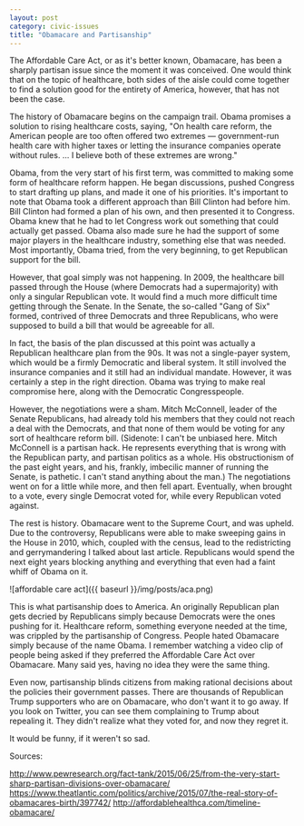 ```yaml
---
layout: post
category: civic-issues
title: "Obamacare and Partisanship"
---
```


The Affordable Care Act, or as it's better known, Obamacare, has been a sharply partisan issue since the moment it was conceived. One would think that on the topic of healthcare, both sides of the aisle could come together to find a solution good for the entirety of America, however, that has not been the case. 

The history of Obamacare begins on the campaign trail. Obama promises a solution to rising healthcare costs, saying, "On health care reform, the American people are too often offered two extremes — government-run health care with higher taxes or letting the insurance companies operate without rules. … I believe both of these extremes are wrong."

Obama, from the very start of his first term, was committed to making some form of healthcare reform happen. He began discussions, pushed Congress to start drafting up plans, and made it one of his priorities. It's important to note that Obama took a different approach than Bill Clinton had before him. Bill Clinton had formed a plan of his own, and then presented it to Congress. Obama knew that he had to let Congress work out something that could actually get passed. Obama also made sure he had the support of some major players in the healthcare industry, something else that was needed. Most importantly, Obama tried, from the very beginning, to get Republican support for the bill. 

However, that goal simply was not happening. In 2009, the healthcare bill passed through the House (where Democrats had a supermajority) with only a singular Republican vote. It would find a much more difficult time getting through the Senate. In the Senate, the so-called "Gang of Six" formed, contrived of three Democrats and three Republicans, who were supposed to build a bill that would be agreeable for all.

In fact, the basis of the plan discussed at this point was actually a Republican healthcare plan from the 90s. It was not a single-payer system, which would be a firmly Democratic and liberal system. It still involved the insurance companies and it still had an individual mandate. However, it was certainly a step in the right direction. Obama was trying to make real compromise here, along with the Democratic Congresspeople.

However, the negotiations were a sham. Mitch McConnell, leader of the Senate Republicans, had already told his members that they could not reach a deal with the Democrats, and that none of them would be voting for any sort of healthcare reform bill. (Sidenote: I can't be unbiased here. Mitch McConnell is a partisan hack. He represents everything that is wrong with the Republican party, and partisan politics as a whole. His obstructionism of the past eight years, and his, frankly, imbecilic manner of running the Senate, is pathetic. I can't stand anything about the man.) The negotiations went on for a little while more, and then fell apart. Eventually, when brought to a vote, every single Democrat voted for, while every Republican voted against.

The rest is history. Obamacare went to the Supreme Court, and was upheld. Due to the controversy, Republicans were able to make sweeping gains in the House in 2010, which, coupled with the census, lead to the redistricting and gerrymandering I talked about last article. Republicans would spend the next eight years blocking anything and everything that even had a faint whiff of Obama on it. 

![affordable care act]({{ baseurl }}/img/posts/aca.png)

This is what partisanship does to America. An originally Republican plan gets decried by Republicans simply because Democrats were the ones pushing for it. Healthcare reform, something everyone needed at the time, was crippled by the partisanship of Congress. People hated Obamacare simply because of the name Obama. I remember watching a video clip of people being asked if they preferred the Affordable Care Act over Obamacare. Many said yes, having no idea they were the same thing. 

Even now, partisanship blinds citizens from making rational decisions about the policies their government passes. There are thousands of Republican Trump supporters who are on Obamacare, who don't want it to go away. If you look on Twitter, you can see them complaining to Trump about repealing it. They didn't realize what they voted for, and now they regret it. 

It would be funny, if it weren't so sad. 

Sources:

http://www.pewresearch.org/fact-tank/2015/06/25/from-the-very-start-sharp-partisan-divisions-over-obamacare/
https://www.theatlantic.com/politics/archive/2015/07/the-real-story-of-obamacares-birth/397742/
http://affordablehealthca.com/timeline-obamacare/

